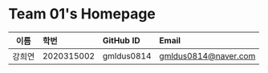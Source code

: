 # Team 01's Homepage
| 이름 | 학번 | GitHub ID | Email |
|:---:|:---|:---|:---|
| 강희연 | 2020315002 | gmldus0814 | gmldus0814@naver.com |
